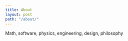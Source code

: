 ```yaml
---
title: About
layout: post
path: "/about/"
---
```


Math, software, physics, engineering, design, philosophy